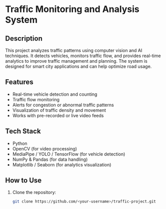 # Traffic Monitoring and Analysis System

## Description
This project analyzes traffic patterns using computer vision and AI techniques. It detects vehicles, monitors traffic flow, and provides real-time analytics to improve traffic management and planning. The system is designed for smart city applications and can help optimize road usage.

## Features
- Real-time vehicle detection and counting
- Traffic flow monitoring
- Alerts for congestion or abnormal traffic patterns
- Visualization of traffic density and movement
- Works with pre-recorded or live video feeds

## Tech Stack
- Python
- OpenCV (for video processing)
- MediaPipe / YOLO / TensorFlow (for vehicle detection)
- NumPy & Pandas (for data handling)
- Matplotlib / Seaborn (for analytics visualization)

## How to Use
1. Clone the repository:
   ```bash
   git clone https://github.com/<your-username>/traffic-project.git
